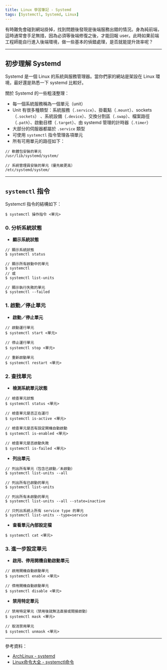 ```yaml
---
title: Linux 學習筆記 - Systemd
tags: [Systemctl, Systemd, Linux]
---
```


有時難免會碰到網站掛掉，找到問題後發現是後端服務出錯的情況。身為純前端，這時通常會手足無措，因為必須等後端修復之後，才能回報 user。此時如果前端工程師能自行進入後端環境，做一些基本的偵錯處理，是否就能提升效率呢？

<!--more-->

---

## 初步理解 Systemd

Systemd 是一個 Linux 的系統與服務管理器。當你們家的網站是架設在 Linux 環境，最好還是熟悉一下 systemd 比較好。

關於 Systemd 的一些粗淺整理：
* 每一個系統服務稱為一個單元（unit）
* Unit 有很多種類型：系統服務（`.service`）、掛載點（`.mount`）、sockets（`.sockets`） 、系統設備（`.device`）、交換分割區（`.swap`）、檔案路徑（`.path`）、啟動目標（`.target`）、由 systemd 管理的計時器（`.timer`）
* 大部分的伺服器都屬於 `.service` 類型
* 可使用 `systemctl` 指令管理各項單元
* 所有可用單元的路徑如下：
```
// 軟體包安裝的單元
/usr/lib/systemd/system/

// 系統管理員安裝的單元（優先級更高）
/etc/systemd/system/
```

---

## `systemctl` 指令

Systemctl 指令的結構如下：
```
$ systemctl 操作指令 <單元>
```

### 0. 分析系統狀態
* <b>顯示系統狀態</b>
```
// 顯示系統狀態
$ systemctl status

// 顯示所有啟動中的單元
$ systemctl
// 或
$ systemctl list-units

// 顯示執行失敗的單元
$ systemctl --failed
```

### 1. 啟動／停止單元

* <b>啟動／停止單元</b>
```
// 啟動運行單元
$ systemctl start <單元>

// 停止運行單元
$ systemctl stop <單元>

// 重新啟動單元
$ systemctl restart <單元>
```


### 2. 查找單元


* <b>檢測系統單元狀態</b>
```
// 檢查單元狀態
$ systemctl status <單元>

// 檢查單元是否正在運行
$ systemctl is-active <單元>

// 檢查單元是否有設定開機自動啟動
$ systemctl is-enabled <單元>

// 檢查單元是否啟動失敗
$ systemctl is-failed <單元>
```

* <b>列出單元</b>
```
// 列出所有單元（包含已啟動／未啟動）
$ systemctl list-units --all

// 列出所有已啟動的單元
$ systemctl list-units

// 列出所有未啟動的單元
$ systemctl list-units --all --state=inactive

// 只列出系統上所有 service type 的單元
$ systemctl list-units --type=service
```

* <b>查看單元內部設定檔</b>
```
$ systemctl cat <單元>
```

### 3. 進一步設定單元

* <b>啟用、停用開機自動啟動單元</b>
```
// 啟用開機自動啟動單元
$ systemctl enable <單元>

// 停用開機自動啟動單元
$ systemctl disable <單元>
```

* <b>禁用特定單元</b>
```
// 禁用特定單元（禁用後就無法直接或間接啟動）
$ systemctl mask <單元>

// 取消禁用單元
$ systemctl unmask <單元>
```




---
參考資料：
* [ArchLinux - systemd](https://wiki.archlinux.org/index.php/Systemd_(%E6%AD%A3%E9%AB%94%E4%B8%AD%E6%96%87))
* [Linux命令大全 - systemctl命令](https://man.linuxde.net/systemctl)